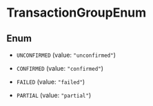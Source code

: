 

# TransactionGroupEnum

## Enum


* `UNCONFIRMED` (value: `"unconfirmed"`)

* `CONFIRMED` (value: `"confirmed"`)

* `FAILED` (value: `"failed"`)

* `PARTIAL` (value: `"partial"`)



